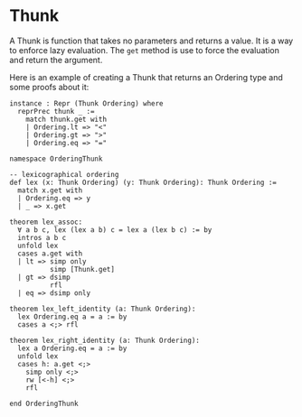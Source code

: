 # Thunk

A Thunk is function that takes no parameters and returns a value.
It is a way to enforce lazy evaluation.
The `get` method is use to force the evaluation and return the argument.

Here is an example of creating a Thunk that returns an Ordering type and some proofs about it:

```lean
instance : Repr (Thunk Ordering) where
  reprPrec thunk _ :=
    match thunk.get with
    | Ordering.lt => "<"
    | Ordering.gt => ">"
    | Ordering.eq => "="

namespace OrderingThunk

-- lexicographical ordering
def lex (x: Thunk Ordering) (y: Thunk Ordering): Thunk Ordering :=
  match x.get with
  | Ordering.eq => y
  | _ => x.get

theorem lex_assoc:
  ∀ a b c, lex (lex a b) c = lex a (lex b c) := by
  intros a b c
  unfold lex
  cases a.get with
  | lt => simp only
          simp [Thunk.get]
  | gt => dsimp
          rfl
  | eq => dsimp only

theorem lex_left_identity (a: Thunk Ordering):
  lex Ordering.eq a = a := by
  cases a <;> rfl

theorem lex_right_identity (a: Thunk Ordering):
  lex a Ordering.eq = a := by
  unfold lex
  cases h: a.get <;>
    simp only <;>
    rw [<-h] <;>
    rfl

end OrderingThunk
```